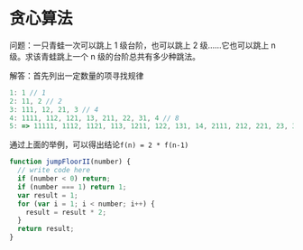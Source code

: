 # 贪心算法

问题：一只青蛙一次可以跳上 1 级台阶，也可以跳上 2 级……它也可以跳上 n 级。求该青蛙跳上一个 n 级的台阶总共有多少种跳法。

解答：首先列出一定数量的项寻找规律

```js
1: 1 // 1
2: 11, 2 // 2
3: 111, 12, 21, 3 // 4
4: 1111, 112, 121, 13, 211, 22, 31, 4 // 8
5: => 11111, 1112, 1121, 113, 1211, 122, 131, 14, 2111, 212, 221, 23, 311, 32, 41, 5 // 16
```

通过上面的举例，可以得出结论`f(n) = 2 * f(n-1)`

```js
function jumpFloorII(number) {
  // write code here
  if (number < 0) return;
  if (number === 1) return 1;
  var result = 1;
  for (var i = 1; i < number; i++) {
    result = result * 2;
  }
  return result;
}
```
